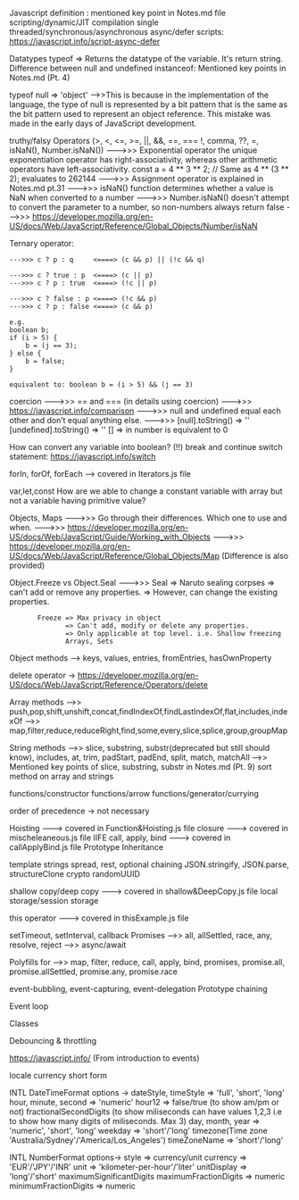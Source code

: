 Javascript definition : mentioned key point in Notes.md file
scripting/dynamic/JIT compilation
single threaded/synchronous/asynchronous
async/defer scripts: https://javascript.info/script-async-defer

Datatypes
typeof => Returns the datatype of the variable. It's return string.
Difference between null and undefined
instanceof: Mentioned key points in Notes.md (Pt. 4)

typeof null => 'object'
    -->>This is because in the implementation of the language, the type of null is represented by a bit pattern that is the same as    the bit pattern used to represent an object reference. This mistake was made in the early days of JavaScript development.


truthy/falsy
Operators (>, <, <=, >=, ||, &&, ==, === !, comma, ??, =, isNaN(), Number.isNaN())
    --->>> Exponential operator
            the unique exponentiation operator has right-associativity, whereas other arithmetic operators have left-associativity.
            const a = 4 ** 3 ** 2; // Same as 4 ** (3 ** 2); evaluates to 262144
    --->>> Assignment operator is explained in Notes.md pt.31
    --->>> isNaN() function determines whether a value is NaN when converted to a number
    --->>> Number.isNaN() doesn't attempt to convert the parameter to a number, so non-numbers always return false
    --->>> https://developer.mozilla.org/en-US/docs/Web/JavaScript/Reference/Global_Objects/Number/isNaN
    
Ternary operator:

    --->>> c ? p : q     <====> (c && p) || (!c && q)

    --->>> c ? true : p  <====> (c || p)
    --->>> c ? p : true  <====> (!c || p)

    --->>> c ? false : p <====> (!c && p)
    --->>> c ? p : false <====> (c && p)

    e.g. 
    boolean b;
    if (i > 5) {
        b = (j == 3);
    } else {
        b = false;
    }

    equivalent to: boolean b = (i > 5) && (j == 3)

coercion
    --->>> == and === (in details using coercion)
    --->>> https://javascript.info/comparison
    --->>> null and undefined equal each other and don’t equal anything else.
    --->>> [null].toString() => ''
           [undefined].toString() => ''
           [] => in number is equivalent to 0

How can convert any variable into boolean? (!!)
break and continue
switch statement: https://javascript.info/switch

forIn, forOf, forEach --> covered in Iterators.js file

var,let,const
How are we able to change a constant variable with array but not a variable having primitive value?

Objects, Maps 
    --->>> Go through their differences. Which one to use and when.
    --->>> https://developer.mozilla.org/en-US/docs/Web/JavaScript/Guide/Working_with_Objects
    --->>> https://developer.mozilla.org/en-US/docs/Web/JavaScript/Reference/Global_Objects/Map (Difference is also provided)

Object.Freeze vs Object.Seal
    --->>> Seal => Naruto sealing corpses
                => can't add or remove any properties.
                => However, can change the existing properties.

           Freeze => Max privacy in object
                  => Can't add, modify or delete any properties.
                  => Only applicable at top level. i.e. Shallow freezing
                  Arrays, Sets

Object methods --> keys, values, entries, fromEntries, hasOwnProperty

delete operator -> https://developer.mozilla.org/en-US/docs/Web/JavaScript/Reference/Operators/delete

Array methods
-->> push,pop,shift,unshift,concat,findIndexOf,findLastIndexOf,flat,includes,indexOf
-->> map,filter,reduce,reduceRight,find,some,every,slice,splice,group,groupMap

String methods
-->> slice, substring, substr(deprecated but still should know), includes, at, trim, padStart, padEnd, split, match, matchAll
-->> Mentioned key points of slice, substring, substr in Notes.md (Pt. 9)
sort method on array and strings

functions/constructor functions/arrow functions/generator/currying

order of precedence -> not necessary

Hoisting ---> covered in Function&Hoisting.js file
closure ---> covered in mischeleaneous.js file
IIFE
call, apply, bind ---> covered in callApplyBind.js file
Prototype Inheritance


template strings
spread, rest, optional chaining
JSON.stringify, JSON.parse, structureClone
crypto randomUUID

shallow copy/deep copy ---> covered in shallow&DeepCopy.js file
local storage/session storage

this operator ---> covered in thisExample.js file

setTimeout, setInterval, callback
Promises
-->> all, allSettled, race, any, resolve, reject
-->> async/await

Polyfills for
-->> map, filter, reduce, call, apply, bind, promises, promise.all, promise.allSettled, promise.any, promise.race

event-bubbling, event-capturing, event-delegation
Prototype chaining

Event loop

Classes

Debouncing & throttling

https://javascript.info/ (From introduction to events)

locale
currency short form

INTL DateTimeFormat
options ->
dateStyle, timeStyle => 'full', 'short', 'long'
hour, minute, second => 'numeric'
hour12 => false/true (to show am/pm or not)
fractionalSecondDigits (to show miliseconds can have values 1,2,3 i.e to show how many digits of miliseconds. Max 3)
day, month, year => 'numeric', 'short', 'long'
weekday => 'short'/'long'
timezone(Time zone 'Australia/Sydney'/'America/Los_Angeles')
timeZoneName => 'short'/'long'

INTL NumberFormat
options->
style => currency/unit
currency => 'EUR'/'JPY'/'INR'
unit => 'kilometer-per-hour'/'liter'
unitDisplay => 'long'/'short'
maximumSignificantDigits
maximumFractionDigits => numeric
minimumFractionDigits => numeric
